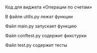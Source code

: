 Код для виджета «Операции по счетам»

В файле utills.py лежат функции

Файл main.py запускает функцию

Файл conftest.py содержит фикстурки

Файл test.py содержит тесты